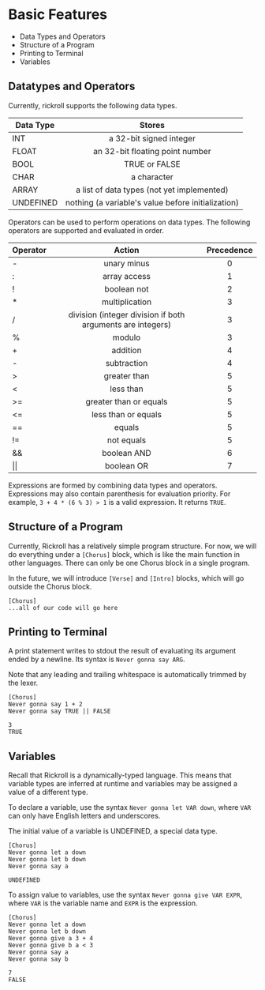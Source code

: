 # Basic Features

- Data Types and Operators
- Structure of a Program
- Printing to Terminal
- Variables

## Datatypes and Operators
Currently, rickroll supports the following data types.

| Data Type   | Stores                                                        |
|-------------|:-------------------------------------------------------------:|
| INT         | a 32-bit signed integer                                       |
| FLOAT       | an 32-bit floating point number                               |
| BOOL        | TRUE or FALSE                                                 | 
| CHAR        | a character                                                   | 
| ARRAY       | a list of data types (not yet implemented)                    | 
| UNDEFINED   | nothing (a variable's value before initialization)            | 

Operators can be used to perform operations on data types. The following operators are supported and evaluated in order.

| Operator | Action                                                      | Precedence    |
|----------|:-----------------------------------------------------------:|:-------------:|
| -        |  unary minus                                                | 0             |
| :        |  array access                                               | 1             |
| !        |  boolean not                                                | 2             |
| *        |  multiplication                                             | 3             |
| /        |  division (integer division if both arguments are integers) | 3             |
| %        |  modulo                                                     | 3             |
| +        |  addition                                                   | 4             |
| -        |  subtraction                                                | 4             |
| >        |  greater than                                               | 5             |
| <        |  less than                                                  | 5             |
| >=       |  greater than or equals                                     | 5             |
| <=       |  less than or equals                                        | 5             |
| ==       |  equals                                                     | 5             |
| !=       |  not equals                                                 | 5             |
| &&       |  boolean AND                                                | 6             |
| \|\|     |  boolean OR                                                 | 7             |

Expressions are formed by combining data types and operators. Expressions may also contain parenthesis for evaluation priority. For example, ```3 + 4 * (6 % 3) > 1``` is a valid expression. It returns ```TRUE```.

## Structure of a Program

Currently, Rickroll has a relatively simple program structure. For now, we will do everything under a ```[Chorus]``` block, which is like the main function in other languages. There can only be one Chorus block in a single program.

In the future, we will introduce ```[Verse]``` and ```[Intro]``` blocks, which will go outside the Chorus block.

```
[Chorus]
...all of our code will go here
```

## Printing to Terminal

A print statement writes to stdout the result of evaluating its argument ended by a newline. Its syntax is ```Never gonna say ARG```.

Note that any leading and trailing whitespace is automatically trimmed by the lexer.

```
[Chorus]
Never gonna say 1 + 2
Never gonna say TRUE || FALSE
```

```
3
TRUE
```

## Variables

Recall that Rickroll is a dynamically-typed language. This means that variable types are inferred at runtime and variables may be assigned a value of a different type.

To declare a variable, use the syntax ```Never gonna let VAR down```, where ```VAR``` can only have English letters and underscores.

The initial value of a variable is UNDEFINED, a special data type.

```
[Chorus]
Never gonna let a down
Never gonna let b down
Never gonna say a
```

```
UNDEFINED
```

To assign value to variables, use the syntax ```Never gonna give VAR EXPR```, where ```VAR``` is the variable name and ```EXPR``` is the expression.

```
[Chorus]
Never gonna let a down
Never gonna let b down
Never gonna give a 3 + 4
Never gonna give b a < 3
Never gonna say a
Never gonna say b
```

```
7
FALSE
```
